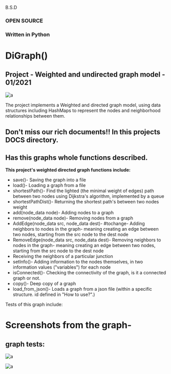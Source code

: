 B.S.D
### OPEN SOURCE
### Written in Python

# DiGraph()

## Project - Weighted and undirected graph model - 01/2021 

![a](https://github.com/Dvir-Segal/Ex3Oop/blob/master/pics/graph%20plot.jpeg)

The project implements a Weighted and directed graph model, using data structures including HashMaps to represent the nodes and neighborhood relationships between them. 

## Don't miss our rich documents!! In this projects DOCS directory.
## Has this graphs whole functions described.

**This project's weighted directed graph functions include:**

* save()- Saving the graph into a file
* load()- Loading a graph from a file
* shortestPath()- Find the lighted (the minimal weight of edges) path between two nodes using Dijkstra's algorithm, implemented by a queue
* shortestPathDist()- Returning the shortest path's between two nodes weight
* add(node_data node)- Adding nodes to a graph
* remove(node_data node)- Removing nodes from a graph
* AddEdge(node_data src, node_data dest)- #tochange- Adding neighbors to nodes in the graph- meaning creating an edge between two nodes, starting from the src node to the       dest node
* RemoveEdge(node_data src, node_data dest)- Removing neighbors to nodes in the graph- meaning creating an edge between two nodes, starting from the src node to the dest node
* Receiving the neighbors of a particular junction
* setInfo()- Adding information to the nodes themselves, in two information values ("variables") for each node
* isConnected()- Checking the connectivity of the graph, is it a connected graph or not.
* copy()- Deep copy of a graph
* load_from_json()-  Loads a graph from a json file (within a specific structure. id defined in "How to use?".)

Tests of this graph include:

# Screenshots from the graph-
## graph tests:
![a](https://github.com/Dvir-Segal/Ex3Oop/blob/master/pics/test1%20graph.png)

![a](https://github.com/Dvir-Segal/Ex3Oop/blob/master/pics/test%20graph%202.png)
